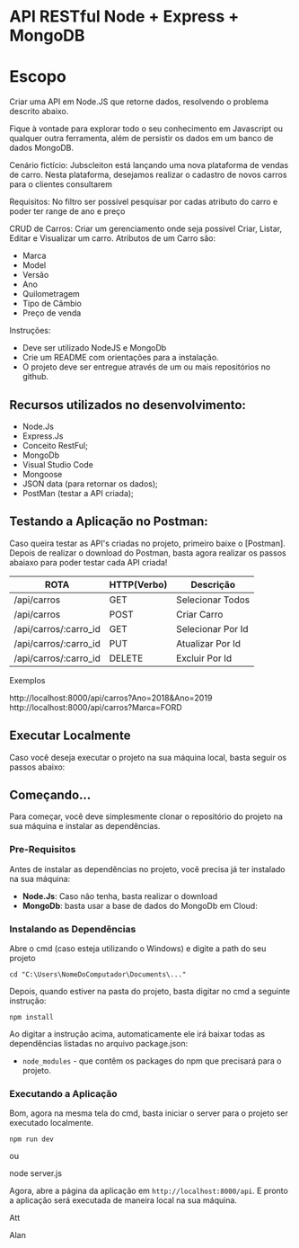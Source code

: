 # API RESTful Node + Express + MongoDB

# Escopo
Criar uma API em Node.JS que retorne dados, resolvendo o problema descrito abaixo.

Fique à vontade para explorar todo o seu conhecimento em Javascript ou qualquer outra ferramenta, além de persistir os dados em um banco de dados MongoDB.

Cenário fictício:
Jubscleiton está lançando uma nova plataforma de vendas de carro. Nesta plataforma, desejamos realizar o cadastro de novos carros para o clientes consultarem

Requisitos:
No filtro ser possível pesquisar por cadas atributo do carro e poder ter range de ano e preço

CRUD de Carros:
Criar um gerenciamento onde seja possível Criar, Listar, Editar e Visualizar um carro.
Atributos de um Carro são:
- Marca
- Model
- Versão
- Ano
- Quilometragem
- Tipo de Câmbio
- Preço de venda

Instruções:
- Deve ser utilizado NodeJS e MongoDb
- Crie um README com orientações para a instalação.
- O projeto deve ser entregue através de um ou mais repositórios no github.


## Recursos utilizados no desenvolvimento:

- Node.Js 
- Express.Js 
- Conceito RestFul;
- MongoDb 
- Visual Studio Code
- Mongoose 
- JSON data (para retornar os dados);
- PostMan (testar a API criada);

## Testando a Aplicação no Postman:

Caso queira testar as API's criadas no projeto, primeiro baixe o [Postman].
Depois de realizar o download do Postman, basta agora realizar os passos abaiaxo para 
poder testar cada API criada!

  ROTA                  |     HTTP(Verbo)   |      Descrição        | 
------------------------| ----------------- | --------------------- | 
/api/carros             |       GET         | Selecionar Todos      | 
/api/carros             |       POST        | Criar Carro           | 
/api/carros/:carro_id   |       GET         | Selecionar Por Id     | 
/api/carros/:carro_id   |       PUT         | Atualizar Por Id      |    
/api/carros/:carro_id   |       DELETE      | Excluir Por Id        |

Exemplos

http://localhost:8000/api/carros?Ano=2018&Ano=2019
http://localhost:8000/api/carros?Marca=FORD



## Executar Localmente

Caso você deseja executar o projeto na sua máquina local, basta seguir os passos abaixo:

## Começando...

Para começar, você deve simplesmente clonar o repositório do projeto na sua máquina e instalar as dependências.

### Pre-Requisitos

Antes de instalar as dependências no projeto, você precisa já ter instalado na sua máquina:

* **Node.Js**: Caso não tenha, basta realizar o download 
* **MongoDb**: basta usar  a base de dados do MongoDb em Cloud:


### Instalando as Dependências

Abre o cmd (caso esteja utilizando o Windows) e digite a path do seu projeto

```
cd "C:\Users\NomeDoComputador\Documents\..."
```

Depois, quando estiver na pasta do projeto, basta digitar no cmd a seguinte instrução:

```
npm install
```

Ao digitar a instrução acima, automaticamente ele irá baixar todas as dependências listadas no arquivo package.json:

* `node_modules` - que contêm os packages do npm que precisará para o projeto.

### Executando a Aplicação

Bom, agora na mesma tela do cmd, basta iniciar o server para o projeto ser executado localmente.

```
npm run dev 
```
ou 

node server.js


Agora, abre a página da aplicação em `http://localhost:8000/api`. E pronto a aplicação será executada de maneira local na sua máquina.        

Att

Alan

